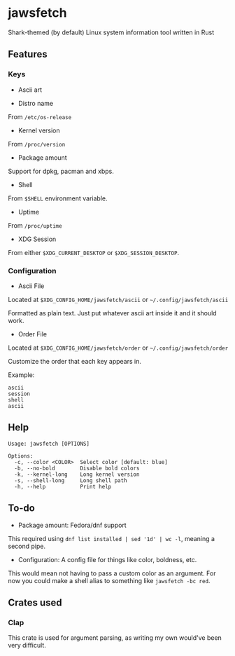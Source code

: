 # jawsfetch

Shark-themed (by default) Linux system information tool written in Rust

## Features

### Keys

* Ascii art

* Distro name

From `/etc/os-release`

* Kernel version

From `/proc/version`

* Package amount

Support for dpkg, pacman and xbps.

* Shell

From `$SHELL` environment variable.

* Uptime

From `/proc/uptime`

* XDG Session

From either `$XDG_CURRENT_DESKTOP` or `$XDG_SESSION_DESKTOP`.

### Configuration

* Ascii File

Located at `$XDG_CONFIG_HOME/jawsfetch/ascii` or `~/.config/jawsfetch/ascii`

Formatted as plain text. Just put whatever ascii art inside it and it should work.

* Order File

Located at `$XDG_CONFIG_HOME/jawsfetch/order` or `~/.config/jawsfetch/order`

Customize the order that each key appears in.

Example:

```
ascii
session
shell
ascii
```

## Help

```
Usage: jawsfetch [OPTIONS]

Options:
  -c, --color <COLOR>  Select color [default: blue]
  -b, --no-bold        Disable bold colors
  -k, --kernel-long    Long kernel version
  -s, --shell-long     Long shell path
  -h, --help           Print help
```

## To-do

* Package amount: Fedora/dnf support

This required using `dnf list installed | sed '1d' | wc -l`, meaning a second pipe.

* Configuration: A config file for things like color, boldness, etc.

This would mean not having to pass a custom color as an argument. For now you could make a shell alias to something like `jawsfetch -bc red`.

## Crates used

### Clap

This crate is used for argument parsing, as writing my own would've been very difficult.

